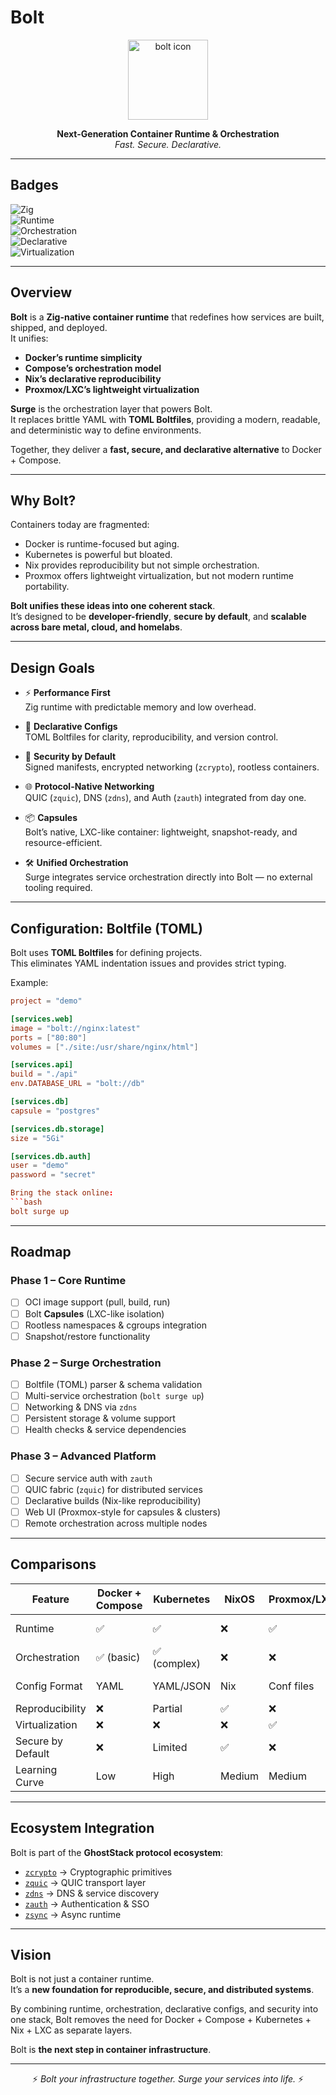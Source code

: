 # Bolt

<div align="center">
  <img src="assets/icons/bolt.png" alt="bolt icon" width="128" height="128">

**Next-Generation Container Runtime & Orchestration**  
*Fast. Secure. Declarative.*

</div>

---

## Badges

![Zig](https://img.shields.io/badge/Zig-v0.16-yellow?logo=zig)  
![Runtime](https://img.shields.io/badge/Runtime-Containers-blue?logo=docker)  
![Orchestration](https://img.shields.io/badge/Orchestration-Surge-orange?logo=kubernetes)  
![Declarative](https://img.shields.io/badge/Config-TOML-green?logo=toml)  
![Virtualization](https://img.shields.io/badge/Virtualization-LXC--like-purple?logo=proxmox)  

---

## Overview

**Bolt** is a **Zig-native container runtime** that redefines how services are built, shipped, and deployed.  
It unifies:  

- **Docker’s runtime simplicity**  
- **Compose’s orchestration model**  
- **Nix’s declarative reproducibility**  
- **Proxmox/LXC’s lightweight virtualization**  

**Surge** is the orchestration layer that powers Bolt.  
It replaces brittle YAML with **TOML Boltfiles**, providing a modern, readable, and deterministic way to define environments.  

Together, they deliver a **fast, secure, and declarative alternative** to Docker + Compose.  

---

## Why Bolt?

Containers today are fragmented:  
- Docker is runtime-focused but aging.  
- Kubernetes is powerful but bloated.  
- Nix provides reproducibility but not simple orchestration.  
- Proxmox offers lightweight virtualization, but not modern runtime portability.  

**Bolt unifies these ideas into one coherent stack**.  
It’s designed to be **developer-friendly**, **secure by default**, and **scalable across bare metal, cloud, and homelabs**.  

---

## Design Goals

- ⚡ **Performance First**  
  Zig runtime with predictable memory and low overhead.  

- 🧩 **Declarative Configs**  
  TOML Boltfiles for clarity, reproducibility, and version control.  

- 🔐 **Security by Default**  
  Signed manifests, encrypted networking (`zcrypto`), rootless containers.  

- 🌐 **Protocol-Native Networking**  
  QUIC (`zquic`), DNS (`zdns`), and Auth (`zauth`) integrated from day one.  

- 📦 **Capsules**  
  Bolt’s native, LXC-like container: lightweight, snapshot-ready, and resource-efficient.  

- 🛠 **Unified Orchestration**  
  Surge integrates service orchestration directly into Bolt — no external tooling required.  

---

## Configuration: Boltfile (TOML)

Bolt uses **TOML Boltfiles** for defining projects.  
This eliminates YAML indentation issues and provides strict typing.  

Example:

```toml
project = "demo"

[services.web]
image = "bolt://nginx:latest"
ports = ["80:80"]
volumes = ["./site:/usr/share/nginx/html"]

[services.api]
build = "./api"
env.DATABASE_URL = "bolt://db"

[services.db]
capsule = "postgres"

[services.db.storage]
size = "5Gi"

[services.db.auth]
user = "demo"
password = "secret"

Bring the stack online:
```bash
bolt surge up
```
--- 
## Roadmap

### Phase 1 – Core Runtime
- [ ] OCI image support (pull, build, run)  
- [ ] Bolt **Capsules** (LXC-like isolation)  
- [ ] Rootless namespaces & cgroups integration  
- [ ] Snapshot/restore functionality  

### Phase 2 – Surge Orchestration
- [ ] Boltfile (TOML) parser & schema validation  
- [ ] Multi-service orchestration (`bolt surge up`)  
- [ ] Networking & DNS via `zdns`  
- [ ] Persistent storage & volume support  
- [ ] Health checks & service dependencies  

### Phase 3 – Advanced Platform
- [ ] Secure service auth with `zauth`  
- [ ] QUIC fabric (`zquic`) for distributed services  
- [ ] Declarative builds (Nix-like reproducibility)  
- [ ] Web UI (Proxmox-style for capsules & clusters)  
- [ ] Remote orchestration across multiple nodes  

---

## Comparisons

| Feature              | Docker + Compose | Kubernetes | NixOS | Proxmox/LXC | **Bolt + Surge** |
|----------------------|------------------|------------|-------|-------------|------------------|
| Runtime              | ✅               | ✅         | ❌    | ✅          | ✅ (OCI + Capsules) |
| Orchestration        | ✅ (basic)       | ✅ (complex)| ❌    | ❌          | ✅ (Surge built-in) |
| Config Format        | YAML             | YAML/JSON  | Nix   | Conf files  | TOML (clean) |
| Reproducibility      | ❌               | Partial    | ✅    | ❌          | ✅ |
| Virtualization       | ❌               | ❌         | ❌    | ✅          | ✅ |
| Secure by Default    | ❌               | Limited    | ✅    | ❌          | ✅ |
| Learning Curve       | Low              | High       | Medium| Medium      | Low |

---

## Ecosystem Integration

Bolt is part of the **GhostStack protocol ecosystem**:  

- [`zcrypto`](https://github.com/ghostkellz/zcrypto) → Cryptographic primitives  
- [`zquic`](https://github.com/ghostkellz/zquic) → QUIC transport layer  
- [`zdns`](https://github.com/ghostkellz/zdns) → DNS & service discovery  
- [`zauth`](https://github.com/ghostkellz/zauth) → Authentication & SSO  
- [`zsync`](https://github.com/ghostkellz/zsync) → Async runtime  

---

## Vision

Bolt is not just a container runtime.  
It’s a **new foundation for reproducible, secure, and distributed systems**.  

By combining runtime, orchestration, declarative configs, and security into one stack, Bolt removes the need for Docker + Compose + Kubernetes + Nix + LXC as separate layers.  

Bolt is **the next step in container infrastructure**.  

---

<div align="center">

⚡ *Bolt your infrastructure together. Surge your services into life.* ⚡

</div>

